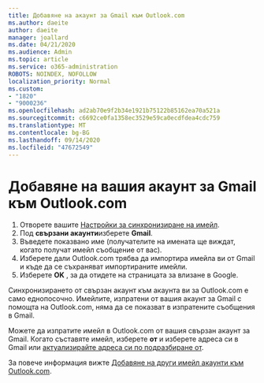```yaml
---
title: Добавяне на акаунт за Gmail към Outlook.com
ms.author: daeite
author: daeite
manager: joallard
ms.date: 04/21/2020
ms.audience: Admin
ms.topic: article
ms.service: o365-administration
ROBOTS: NOINDEX, NOFOLLOW
localization_priority: Normal
ms.custom:
- "1820"
- "9000236"
ms.openlocfilehash: ad2ab70e9f2b34e1921b75122b85162ea70a521a
ms.sourcegitcommit: c6692ce0fa1358ec3529e59ca0ecdfdea4cdc759
ms.translationtype: MT
ms.contentlocale: bg-BG
ms.lasthandoff: 09/14/2020
ms.locfileid: "47672549"
---
```

# <a name="add-your-gmail-account-to-outlookcom"></a>Добавяне на вашия акаунт за Gmail към Outlook.com

1. Отворете вашите [Настройки за синхронизиране на имейл](https://go.microsoft.com/fwlink/?linkid=875264).
2. Под **свързани акаунти**изберете **Gmail**.
3. Въведете показвано име (получателите на имената ще виждат, когато получат имейл съобщение от вас).
4. Изберете дали Outlook.com трябва да импортира имейла ви от Gmail и къде да се съхраняват импортираните имейли.
5. Изберете **OK** , за да отидете на страницата за влизане в Google.

Синхронизирането от свързан акаунт към акаунта ви за Outlook.com е само еднопосочно. Имейлите, изпратени от вашия акаунт за Gmail с помощта на Outlook.com, няма да се показват в изпратените съобщения в Gmail.

Можете да изпратите имейл в Outlook.com от вашия свързан акаунт за Gmail. Когато съставяте имейл, изберете **от** и изберете адреса си в Gmail или [актуализирайте адреса си по подразбиране от](https://go.microsoft.com/fwlink/?linkid=875264).

За повече информация вижте [Добавяне на други имейл акаунти към Outlook.com](https://support.office.com/article/c5224df4-5885-4e79-91ba-523aa743f0ba?wt.mc_id=Office_Outlook_com_Alchemy).